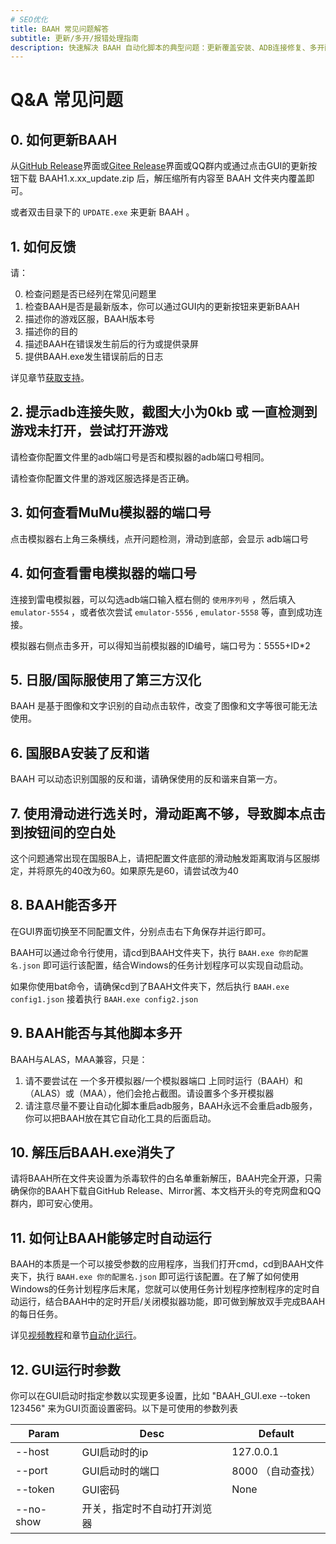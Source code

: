 ```yaml
---
# SEO优化
title: BAAH 常见问题解答
subtitle: 更新/多开/报错处理指南
description: 快速解决 BAAH 自动化脚本的典型问题：更新覆盖安装、ADB连接修复、多开配置、杀毒误报处理、定时任务设置，兼容 MAA/ALAS 等工具。
---
```


# Q&A 常见问题

## 0. 如何更新BAAH

从[GitHub Release](https://github.com/BlueArchiveArisHelper/BAAH/releases/)界面或[Gitee Release](https://gitee.com/sammusen/BAAH/releases)界面或QQ群内或通过点击GUI的更新按钮下载 BAAH1.x.xx_update.zip 后，解压缩所有内容至 BAAH 文件夹内覆盖即可。

或者双击目录下的 `UPDATE.exe` 来更新 BAAH 。

## 1. 如何反馈

请：

0. 检查问题是否已经列在常见问题里
1. 检查BAAH是否是最新版本，你可以通过GUI内的更新按钮来更新BAAH
2. 描述你的游戏区服，BAAH版本号
3. 描述你的目的
4. 描述BAAH在错误发生前后的行为或提供录屏
5. 提供BAAH.exe发生错误前后的日志

详见章节[获取支持](/zh_CN/docs/manual/get-support)。

## 2. 提示adb连接失败，截图大小为0kb 或 一直检测到游戏未打开，尝试打开游戏

请检查你配置文件里的adb端口号是否和模拟器的adb端口号相同。

请检查你配置文件里的游戏区服选择是否正确。

## 3. 如何查看MuMu模拟器的端口号

点击模拟器右上角三条横线，点开问题检测，滑动到底部，会显示 adb端口号

## 4. 如何查看雷电模拟器的端口号

连接到雷电模拟器，可以勾选adb端口输入框右侧的 `使用序列号` ，然后填入 `emulator-5554` ，或者依次尝试 `emulator-5556` ,  `emulator-5558` 等，直到成功连接。

模拟器右侧点击多开，可以得知当前模拟器的ID编号，端口号为：5555+ID*2

## 5. 日服/国际服使用了第三方汉化

BAAH 是基于图像和文字识别的自动点击软件，改变了图像和文字等很可能无法使用。

## 6. 国服BA安装了反和谐

BAAH 可以动态识别国服的反和谐，请确保使用的反和谐来自第一方。

## 7. 使用滑动进行选关时，滑动距离不够，导致脚本点击到按钮间的空白处

这个问题通常出现在国服BA上，请把配置文件底部的滑动触发距离取消与区服绑定，并将原先的40改为60。如果原先是60，请尝试改为40

## 8. BAAH能否多开

在GUI界面切换至不同配置文件，分别点击右下角保存并运行即可。

BAAH可以通过命令行使用，请cd到BAAH文件夹下，执行 `BAAH.exe 你的配置名.json` 即可运行该配置，结合Windows的任务计划程序可以实现自动启动。

如果你使用bat命令，请确保cd到了BAAH文件夹下，然后执行 `BAAH.exe config1.json` 接着执行 `BAAH.exe config2.json`

## 9. BAAH能否与其他脚本多开

BAAH与ALAS，MAA兼容，只是：

1. 请不要尝试在 一个多开模拟器/一个模拟器端口 上同时运行（BAAH）和（ALAS）或（MAA），他们会抢占截图。请设置多个多开模拟器
2. 请注意尽量不要让自动化脚本重启adb服务，BAAH永远不会重启adb服务，你可以把BAAH放在其它自动化工具的后面启动。

## 10. 解压后BAAH.exe消失了

请将BAAH所在文件夹设置为杀毒软件的白名单重新解压，BAAH完全开源，只需确保你的BAAH下载自GitHub Release、Mirror酱、本文档开头的夸克网盘和QQ群内，即可安心使用。

## 11. 如何让BAAH能够定时自动运行

BAAH的本质是一个可以接受参数的应用程序，当我们打开cmd，cd到BAAH文件夹下，执行 `BAAH.exe 你的配置名.json` 即可运行该配置。在了解了如何使用Windows的任务计划程序后末尾，您就可以使用任务计划程序控制程序的定时自动运行，结合BAAH中的定时开启/关闭模拟器功能，即可做到解放双手完成BAAH的每日任务。

详见[视频教程](https://www.bilibili.com/video/BV1ZxfGYSEVr?t=1995.6)和章节[自动化运行](/zh_CN/docs/manual/automated-operation)。

## 12. GUI运行时参数

你可以在GUI启动时指定参数以实现更多设置，比如 "BAAH_GUI.exe --token 123456" 来为GUI页面设置密码。以下是可使用的参数列表

| Param | Desc | Default |
|-|-|-|
| --host | GUI启动时的ip | 127.0.0.1 |
| --port | GUI启动时的端口 | 8000 （自动查找） |
| --token | GUI密码 | None |
| --no-show | 开关，指定时不自动打开浏览器 | |
